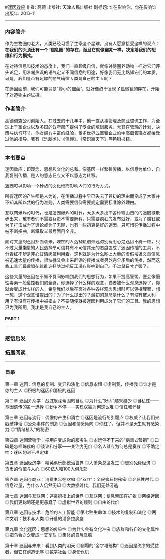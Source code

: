 #[迷因效应](https://book.douban.com/subject/26899077/?from=tag)
作者: 高德
出版社: 天津人民出版社
副标题: 谁在影响你，你在影响谁
出版年: 2016-11
***
### 内容简介 
作为生物圈的老大，人类已经习惯了主宰这个星球，没有人愿意接受这样的观点：**在我们的头顶还有一个“信息圈”的存在，而且它就像幽灵一样，决定着我们的思维和行为模式。**

在对待信息和技术的态度上，我们一直超级自信，就像对待圈养动物一样对它们评头论足，用冷嘲热讽的语气定义不同信息的用途，好像我们无比熟知它们的本质。可是，我们是否有足够的底气确信人类是自己的主人呢？

在迷因面前，我们可能只是“渺小的细菌”，就好像终于发现了显微镜的存在，开始了对造物主的试探。

### 作者简介 
高德调查公司创始人。在过去的十几年中，他一直从事管理及商业咨询工作，为全球上千家企业以及多国的政府部门提供了专业的培训服务。尤其在管理的计划、决策与执行环节，作者拥有丰富的经验，很多世界五百强企业的中高层管理者都接受过他的指导。著有《洗脑术》、《信仰》、《常识赢天下》等畅销书籍。

***
### 本书要点


迷因效应：即观念、思想和文化的总和。像基因一样繁殖传播，以信息为单位，自我复制传播，是人的意志反应又不以意志为转移。

 迷因可以影响一个种族的文化继而影响人们的行为方式。

所有迷因的产生都是人为的，在传播过程中早已失去了最初的理由而变成了大家并不知其所以然的行为准则，人类需要信仰需要规定需要标准除外理由。

互联网爆炸的时代，也是迷因爆炸的时代，太多太多出于各种理由目的的迷因被散步出来，散布者们不需要负责不需要解释，只需要疯狂的发布就好，或为了赚钱或为了打击或为了舆论或为了无聊，也有一些初衷是好的迷因，只可惜在传播过程中被不断扭曲，断章取义最后面目全非。

面对大量的迷因扑面袭来，理性的人选择甄别筛选对别有用心之迷因不屑一顾，只不过大量懒惰的人民选择宁可信其有不可信其无的态度变成了迷因传播的工具，不分青红不辨是非心甘情愿被利用着。这也就是为什么网上大量的虚假垃圾文章信息被迅速大量的传播，很快就又会出来辟谣的传播或者另外完全矛盾的传播，然而这些工具们最后眼花缭乱选择瞎过吧反正没有影响到自己。不过鼠目寸光罢了。

这些大量的迷因在不知不觉间影响到我们的思想行为，如果不提高警惕，便会像慢性毒素一般侵蚀我们的全身，你选择了什么样的观念，或者被什么观念选择了，你就会变成什么样的人，希望我们以后在面对各种各样观念思想时可以保持理智，想一想，这个观念谁提出的？为了什么提出的？最初的意思是什么？有没有被人利用？有没有在传播中被扭曲？不要随便就被迷因利用成为了它们的工具。我的思想只为我所用，我才是我自己的主人。
#### PART 1 
***
### 感悟启发
### 拓展阅读
***
### 目录
第一章 迷因：信息的复制、变异和演化
◎信息永恒
◎复制我，传播我
◎谁才是你的主人
◎积极的迷因和消极的迷因

第二章 迷因关系学：战胜根深蒂固的自私
◎为什么“好人”越来越少
◎自私性——基因遗传的第一选择
◎纷争不停——实现双赢为何这么难
◎信任和怀疑

第三章 迷因与流行：偶像的产生和消亡
◎迷因是流行的引爆点
◎权威？让我们来戳破神话
◎公众事件的制造
◎促因和情感倾向
◎你红了，但并不是天生就有感染力
◎“情绪植入”的秘密

第四章 迷因营销学：把用户变成你的服务生
◎永远停不下来的“病毒式营销”
◎口碑是怎样炼成的
◎谈论和分享——关注力无价
◎名人效应为何总是奏效
◎不确定性：迷因的测不准定律

第五章 迷因经济学：精英俱乐部统治世界
◎大萧条总会发生
◎告别免费经济
◎货币的价值与人心
◎60亿人和100人俱乐部

第六章 迷因与商业：消费主义在欢唱
◎“双11”：全民疯狂的秘密
◎非理性时代
◎信息过量，为什么人仍然无知
◎大数据时代，我们无处可逃

第七章 迷因与互联网：逃离拇指上的世界
◎互联网：信息帝国在扩张
◎网络迷因
◎我们更聪明还是更愚蠢了
◎虚拟世界的规则
◎自由的代价

第八章 迷因与技术：危险的人工智能
◎第七种生命体
◎技术的复制和演化
◎两种文明：技术与人类
◎开启的潘多拉魔盒

第九章 文化迷因：思想的传染性
◎为什么会有文化冲突
◎族群和各自的文化属性
◎把乌合之众变成一支军队
◎集体的自我洗脑

第十章 迷因与未来：看到人类的明天
◎倒塌的“金字塔结构”
◎迷因是秩序的受益者，但它在创造无序
◎数字社会
◎身份危机